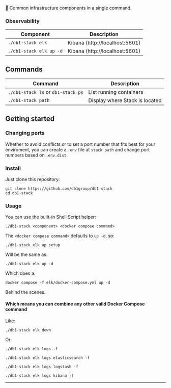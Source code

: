 🧱 Common infrastructure components in a single command.

### Observability ##

| Component | Description |
| --- | --- |
| `./db1-stack elk`| Kibana (http://localhost:5601) |
| `./db1-stack elk up -d`| Kibana (http://localhost:5601) |

## Commands

| Command | Description |
| --- | --- |
| `./db1-stack ls` or `db1-stack ps` | List running containers |
| `./db1-stack path` | Display where Stack is located |

## Getting started

### Changing ports

Whether to avoid conflicts or to set a port number that fits best for your enviroment, you can create a `.env` file at `stack path` and change port numbers based on `.env.dist`.

### Install

Just clone this repository:
```shell
git clone https://github.com/db1group/db1-stack
cd db1-stack
```

### Usage
You can use the built-in Shell Script helper:
```shell
./db1-stack <component> <docker compose command>
```

The `<docker compose command>` defaults to `up -d`, so:
```shell
./db1-stack elk up setup
```
Will be the same as:
```shell
./db1-stack elk up -d
```
Which does a:
```shell
docker compose -f elk/docker-compose.yml up -d
```
Behind the scenes.

#### Which means you can combine any other valid Docker Compose command

Like:
```shell
./db1-stack elk down
```

Or:
```shell
./db1-stack elk logs -f
```

```shell
./db1-stack elk logs elasticsearch -f
```

```shell
./db1-stack elk logs logstash -f
```

```shell
./db1-stack elk logs kibana -f
```

---